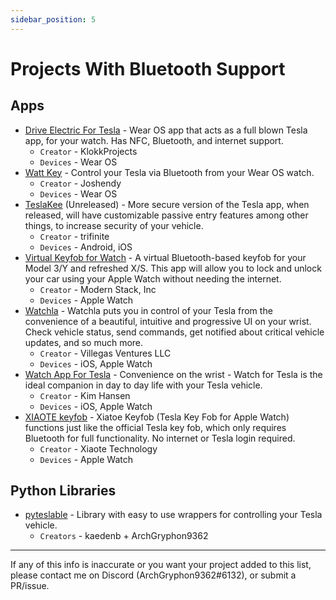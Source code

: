 ```yaml
---
sidebar_position: 5
---
```


# Projects With Bluetooth Support

## Apps

- [Drive Electric For Tesla](https://play.google.com/store/apps/details?id=no.klokkprojects.driveelectricfortesla) - Wear OS app that acts as a full blown Tesla app, for your watch. Has NFC, Bluetooth, and internet support.
  - `Creator` - KlokkProjects
  - `Devices` - Wear OS
- [Watt Key](https://play.google.com/store/apps/details?id=com.joshendy.wattkey) - Control your Tesla via Bluetooth from your Wear OS watch.
  - `Creator` - Joshendy
  - `Devices` - Wear OS
- [TeslaKee](https://www.teslakee.com/) (Unreleased) - More secure version of the Tesla app, when released, will have customizable passive entry features among other things, to increase security of your vehicle.
  - `Creator` - trifinite
  - `Devices` - Android, iOS
- [Virtual Keyfob for Watch](https://apps.apple.com/us/app/virtual-keyfob-for-watch/id6443491799) - A virtual Bluetooth-based keyfob for your Model 3/Y and refreshed X/S. This app will allow you to lock and unlock your car using your Apple Watch without needing the internet.
  - `Creator` - Modern Stack, Inc
  - `Devices` - Apple Watch
- [Watchla](https://watchla.app/) - Watchla puts you in control of your Tesla from the convenience of a beautiful, intuitive and progressive UI on your wrist. Check vehicle status, send commands, get notified about critical vehicle updates, and so much more.
  - `Creator` - Villegas Ventures LLC
  - `Devices` - iOS, Apple Watch
- [Watch App For Tesla](https://www.watchfortesla.com/) - Convenience on the wrist - Watch for Tesla is the ideal companion in day to day life with your Tesla vehicle.
  - `Creator` - Kim Hansen
  - `Devices` - iOS, Apple Watch
- [XIAOTE keyfob](https://apps.apple.com/ie/app/xiaote-keyfob/id1658579911) - Xiatoe Keyfob (Tesla Key Fob for Apple Watch) functions just like the official Tesla key fob, which only requires Bluetooth for full functionality. No internet or Tesla login required.
  - `Creator` - Xiaote Technology
  - `Devices` - Apple Watch

## Python Libraries

- [pyteslable](https://pypi.org/project/pyteslable/) - Library with easy to use wrappers for controlling your Tesla vehicle.
  - `Creators` - kaedenb + ArchGryphon9362

---

If any of this info is inaccurate or you want your project added to this list, please contact me on Discord (ArchGryphon9362#6132), or submit a PR/issue.
